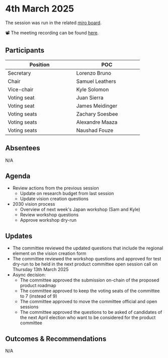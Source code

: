 # 4th March 2025

The session was run in the related [miro board](https://miro.com/app/board/uXjVKro_lxs=/).&#x20;

📽️ The meeting recording can be found [here](https://drive.google.com/file/d/1JWOHqvct16pxGVnrHleo79A0W8OelPKA/view?usp=sharing).

## Participants

<table><thead><tr><th width="202">Position</th><th width="194">POC</th></tr></thead><tbody><tr><td>Secretary</td><td>Lorenzo Bruno</td></tr><tr><td>Chair</td><td>Samuel Leathers</td></tr><tr><td>Vice-chair</td><td>Kyle Solomon</td></tr><tr><td>Voting seat</td><td>Juan Sierra</td></tr><tr><td>Voting seat</td><td>James Meidinger</td></tr><tr><td>Voting seats</td><td>Zachary Soesbee</td></tr><tr><td>Voting seats</td><td>Alexandre Maaza</td></tr><tr><td>Voting seats</td><td>Naushad Fouze </td></tr></tbody></table>

## Absentees

N/A

## Agenda

* Review actions from the previous session
  * Update on research budget from last session
  * Update vision creation questions
* 2030 vision process
  * Overview of next week's Japan workshop (Sam and Kyle)
  * Review workshop questions
  * Approve workshop dry-run

## Updates

* The committee reviewed the updated questions that include the regional element on the vision creation form
* The committee reviewed the workshop questions and approved for test dry-run to be held in the next product committee open session call on Thursday 13th March 2025
* Async decision:
  * The committee approved the submission on-chain of the proposed product roadmap
  * The committee approved to keep the voting seats of the committee to 7 (instead of 9)
  * The committee approved to move the committee official and open sessions
  * The committee approved the questions to be asked of candidates of the next April election who want to be considered for the product committee

## Outcomes & Recommendations

N/A
